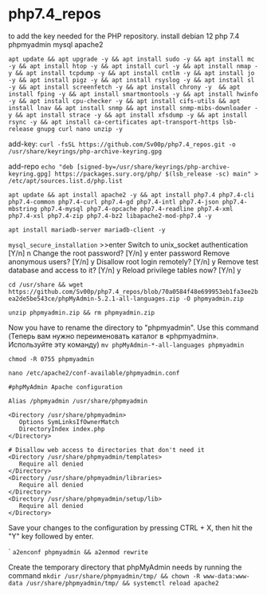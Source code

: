 # php7.4_repos
to add the key needed for the PHP repository.
install debian 12 php 7.4 phpmyadmin mysql apache2

```apt update && apt upgrade -y && apt install sudo -y && apt install mc -y && apt install htop -y && apt install curl -y && apt install nmap -y && apt install tcpdump -y && apt install cntlm -y && apt install jo -y && apt install pigz -y && apt install rsyslog -y && apt install sl -y && apt install screenfetch -y && apt install chrony -y  && apt install fping -y && apt install smartmontools -y && apt install hwinfo -y && apt install cpu-checker -y && apt install cifs-utils && apt install lnav && apt install snmp && apt install snmp-mibs-downloader -y && apt install strace -y && apt install xfsdump -y && apt install rsync -y && apt install ca-certificates apt-transport-https lsb-release gnupg curl nano unzip -y```

add-key:
```curl -fsSL https://github.com/Sv00p/php7.4_repos.git -o /usr/share/keyrings/php-archive-keyring.gpg```

add-repo
```echo "deb [signed-by=/usr/share/keyrings/php-archive-keyring.gpg] https://packages.sury.org/php/ $(lsb_release -sc) main" > /etc/apt/sources.list.d/php.list```

```apt update && apt install apache2 -y && apt install php7.4 php7.4-cli php7.4-common php7.4-curl php7.4-gd php7.4-intl php7.4-json php7.4-mbstring php7.4-mysql php7.4-opcache php7.4-readline php7.4-xml php7.4-xsl php7.4-zip php7.4-bz2 libapache2-mod-php7.4 -y```


```apt install mariadb-server mariadb-client -y```

```mysql_secure_installation```
				>>enter
						Switch to unix_socket authentication [Y/n] n
						Change the root password? [Y/n] y     enter password
						Remove anonymous users? [Y/n] y
						Disallow root login remotely? [Y/n] y
						Remove test database and access to it? [Y/n] y
						Reload privilege tables now? [Y/n] y
						
						
```cd /usr/share && wget https://github.com/Sv00p/php7.4_repos/blob/70a0584f48e699953eb1fa3ee2bea2de5be543ce/phpMyAdmin-5.2.1-all-languages.zip -O phpmyadmin.zip```

```unzip phpmyadmin.zip && rm phpmyadmin.zip```

Now you have to rename the directory to "phpmyadmin". Use this command (Теперь вам нужно переименовать каталог в «phpmyadmin». Используйте эту команду)
```mv phpMyAdmin-*-all-languages phpmyadmin```

```chmod -R 0755 phpmyadmin```

```nano /etc/apache2/conf-available/phpmyadmin.conf```

 ```
#phpMyAdmin Apache configuration

Alias /phpmyadmin /usr/share/phpmyadmin

<Directory /usr/share/phpmyadmin>
    Options SymLinksIfOwnerMatch
    DirectoryIndex index.php
</Directory>

# Disallow web access to directories that don't need it
<Directory /usr/share/phpmyadmin/templates>
    Require all denied
</Directory>
<Directory /usr/share/phpmyadmin/libraries>
    Require all denied
</Directory>
<Directory /usr/share/phpmyadmin/setup/lib>
    Require all denied
</Directory>
```

Save your changes to the configuration by pressing CTRL + X, then hit the "Y" key followed by enter.

`
```a2enconf phpmyadmin && a2enmod rewrite```


Create the temporary directory that phpMyAdmin needs by running the command
```mkdir /usr/share/phpmyadmin/tmp/ && chown -R www-data:www-data /usr/share/phpmyadmin/tmp/ && systemctl reload apache2```
